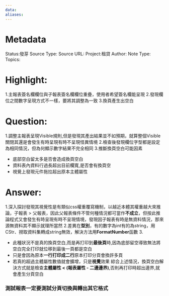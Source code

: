 ```yaml
---
data:
aliases:
---
```

# Metadata
Status:發芽
Source Type:
Source URL:
Project:租貸
Author:
Note Type:
Topics:


# Highlight:
1.主報表簽名欄欄位與子報表簽名欄欄位重疊，使用者希望簽名欄能呈現
2.發現欄位之間數字呈現方式不一樣，要將其調整為一致
3.換頁產生出空白
# Question:
1.調整主報表呈現Visible規則,但是發現其產出結果並不如預期，就算整個Visible關閉其還是會發生有時呈現有時不呈現怪異情境
2.檢查後發現欄位字型都是設定為相同情況，但為何顯示數字結果不完全相同
3.推斷換頁空白可能因素
- 底部空白留太多是否會造成換頁空白
- 資料表內資料行過長超出目前欄寬,是否會有換頁空
- 視覺上發現元件拖拉超出原本主體屬性
# Answer:
1.深入探討發現其視覺性是有類似css權重覆寫機制，以越近本體其權重越大來推論，子報表 > 父報表，因此父報表條件不管何種情況都可當作**不成立**，但按此推論程式又會發生有時呈現有時不呈現情境，發現因子報表有時是無資料情況，那來源無資料其不顯示就理所當然
2.差異在**型別**，有的數字為int有的為string，用CStr、撈取資料集轉成string無效，解決方法用**FormatNumber**函數
3.
- 此種狀況不是真的換頁空白,而是再打印到**最後頁**時,因為底部留空導致無法將空白完全打印就位移到最後一頁都是空白
- 只是會因為原本**一行打印成二行**原本打印分頁會換許多頁
- 若真的超過主體屬性數值就會擴增，只是**視覺**效果
綜合上述情況，換頁空白解決方式就是檢查**主體屬性 < (報表屬性 - 二邊邊界)**,否則再打印時超出邊界,就會產生分頁空白 

### 測試報表一定要測試分頁切換與轉出其它格式
